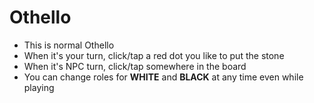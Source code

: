 # Othello
* This is normal Othello
* When it's your turn, click/tap a red dot you like to put the stone
* When it's NPC turn, click/tap somewhere in the board
* You can change roles for **WHITE** and **BLACK** at any time even while playing
